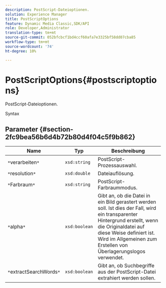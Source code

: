 ```yaml
---
description: PostScript-Dateioptionen.
solution: Experience Manager
title: PostScriptOptions
feature: Dynamic Media Classic,SDK/API
role: Developer,Administrator
translation-type: tm+mt
source-git-commit: 052bfcbcf1bd4ccf60afa7e3325bf58dd07cba85
workflow-type: tm+mt
source-wordcount: '74'
ht-degree: 10%

---
```



# PostScriptOptions{#postscriptoptions}

PostScript-Dateioptionen.

Syntax

## Parameter {#section-2fc9bea56b6d4b72b80d4f04c5f9b862}

| Name | Typ | Beschreibung |
|---|---|---|
| `*`verarbeiten`*` | `xsd:string` | PostScript-Prozessauswahl. |
| `*`resolution`*` | `xsd:double` | Dateiauflösung. |
| `*`Farbraum`*` | `xsd:string` | PostScript-Farbraummodus. |
| `*`alpha`*` | `xsd:boolean` | Gibt an, ob die Datei in ein Bild gerastert werden soll. Ist dies der Fall, wird ein transparenter Hintergrund erstellt, wenn die Originaldatei auf diese Weise definiert ist. Wird im Allgemeinen zum Erstellen von Überlagerungslogos verwendet. |
| `*`extractSearchWords`*` | `xsd:boolean` | Gibt an, ob Suchbegriffe aus der PostScript-Datei extrahiert werden sollen. |

